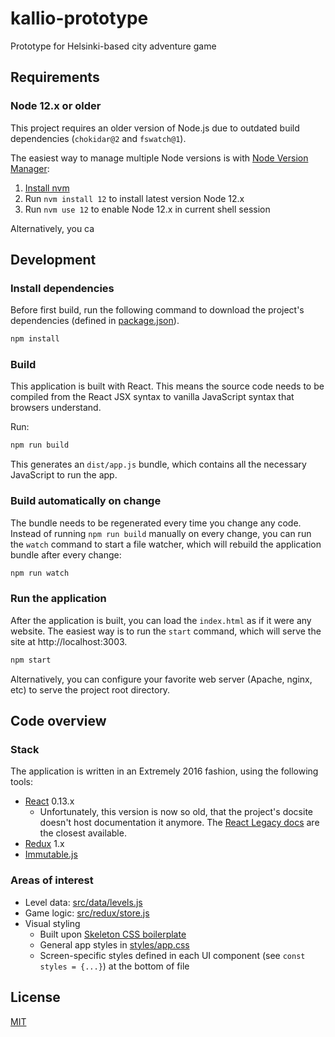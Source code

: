 # kallio-prototype

Prototype for Helsinki-based city adventure game

## Requirements

### Node 12.x or older

This project requires an older version of Node.js due to outdated build dependencies (`chokidar@2` and `fswatch@1`).

The easiest way to manage multiple Node versions is with [Node Version Manager](https://github.com/nvm-sh/nvm):

1. [Install nvm](https://github.com/nvm-sh/nvm#installing-and-updating)
2. Run `nvm install 12` to install latest version Node 12.x
3. Run `nvm use 12` to enable Node 12.x in current shell session

Alternatively, you ca

## Development

### Install dependencies

Before first build, run the following command to download the project's dependencies (defined in [package.json](package.json)).

```sh
npm install
```

### Build

This application is built with React. This means the source code needs to be compiled from the React JSX syntax to vanilla JavaScript syntax that browsers understand.

Run:

```sh
npm run build
```

This generates an `dist/app.js` bundle, which contains all the necessary JavaScript to run the app.

### Build automatically on change

The bundle needs to be regenerated every time you change any code. Instead of running `npm run build` manually on every change, you can run the `watch` command to start a file watcher, which will rebuild the application bundle after every change:

```sh
npm run watch
```

### Run the application

After the application is built, you can load the `index.html` as if it were any website. The easiest way is to run the `start` command, which will serve the site at http://localhost:3003.

```sh
npm start
```

Alternatively, you can configure your favorite web server (Apache, nginx, etc) to serve the project root directory.

## Code overview

### Stack

The application is written in an Extremely 2016 fashion, using the following tools:

- [React](https://reactjs.org/) 0.13.x
  - Unfortunately, this version is now so old, that the project's docsite doesn't host documentation it anymore. The [React Legacy docs](https://react-legacy.netlify.app/) are the closest available.
- [Redux](https://redux.js.org/) 1.x
- [Immutable.js](https://github.com/immutable-js/immutable-js)

### Areas of interest

- Level data: [src/data/levels.js](src/data/levels.js)
- Game logic: [src/redux/store.js](src/redux/store.js)
- Visual styling
  - Built upon [Skeleton CSS boilerplate](http://getskeleton.com/)
  - General app styles in [styles/app.css](styles/app.css)
  - Screen-specific styles defined in each UI component (see `const styles = {...}`) at the bottom of file

## License

[MIT](LICENSE)
